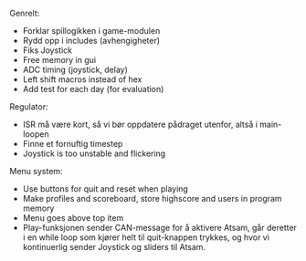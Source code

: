 Genrelt:
+ Forklar spillogikken i game-modulen
+ Rydd opp i includes (avhengigheter)
+ Fiks Joystick
+ Free memory in gui
+ ADC timing (joystick, delay)
+ Left shift macros instead of hex
+ Add test for each day (for evaluation)

Regulator:
+ ISR må være kort, så vi bør oppdatere pådraget utenfor, altså i main-loopen
+ Finne et fornuftig timestep
+ Joystick is too unstable and flickering

Menu system:
+ Use buttons for quit and reset when playing
+ Make profiles and scoreboard, store highscore and users in program memory
+ Menu goes above top item
+ Play-funksjonen sender CAN-message for å aktivere Atsam, går deretter i en while loop som kjører helt til quit-knappen trykkes, og hvor vi kontinuerlig sender Joystick og sliders til Atsam.